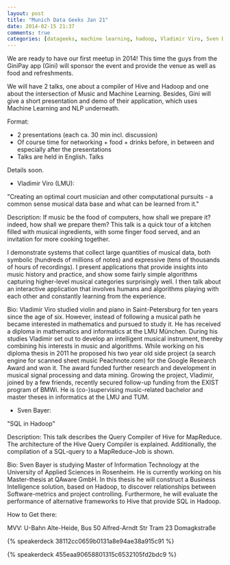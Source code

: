 ```yaml
---
layout: post
title: "Munich Data Geeks Jan 21"
date: 2014-02-15 21:37
comments: true
categories: [datageeks, machine learning, hadoop, Vladimir Viro, Sven Bayer]
---
```


We are ready to have our first meetup in 2014! This time the guys from the GiniPay app (Gini) will sponsor the event and provide the venue as well as food and refreshments.

We will have 2 talks, one about a compiler of Hive and Hadoop and one about the intersection of Music and Machine Learning. Besides, Gini will give a short presentation and demo of their application, which uses Machine Learning and NLP underneath.

Format:
- 2 presentations (each ca. 30 min incl. discussion)
- Of course time for networking + food + drinks before, in between and especially after the presentations
- Talks are held in English.
Talks

Details soon.

- Vladimir Viro (LMU):

"Creating an optimal court musician and other computational pursuits -
a common sense musical data base and what can be learned from it."

Description:
If music be the food of computers, how shall we prepare it? indeed, how shall we prepare them? This talk is a quick tour of a kitchen filled with musical ingredients, with some finger food served, and an invitation for more cooking together.

I demonstrate systems that collect large quantities of musical data, both symbolic (hundreds of millions of notes) and expressive (tens of thousands of hours of recordings). I present applications that provide insights into music history and practice, and show some fairly simple algorithms capturing higher-level musical categories surprisingly well. I then talk about an interactive application that involves humans and algorithms playing with each other and constantly learning from the experience.

Bio:
Vladimir Viro studied violin and piano in Saint-Petersburg for ten years since the age of six. However, instead of following a musical path he became interested in mathematics and pursued to study it. He has received a diploma in mathematics and informatics at the LMU München. During his studies Vladimir set out to develop an intelligent musical instrument, thereby combining his interests in music and algorithms. While working on his diploma thesis in 2011 he proposed his two year old side project (a search engine for scanned sheet music Peachnote.com) for the Google Research Award and won it. The award funded further research and development in musical signal processing and data mining. Growing the project, Vladimir, joined by a few friends, recently secured follow-up funding from the EXIST program of BMWi. He is (co-)supervising music-related bachelor and master theses in informatics at the LMU and TUM.



- Sven Bayer:

"SQL in Hadoop"

Description:
This talk describes the Query Compiler of Hive for MapReduce. The architecture of the Hive Query Compiler is explained. Additionally, the compilation of a SQL-query to a MapReduce-Job is shown.

Bio:
Sven Bayer is studying Master of Information Technology at the University of Applied Sciences in Rosenheim. He is currently working on his Master-thesis at QAware GmbH. In this thesis he will construct a Business Intelligence solution, based on Hadoop, to discover relationships between Software-metrics and project controlling. Furthermore, he will evaluate the performance of alternative frameworks to Hive that provide SQL in Hadoop.

How to Get there:

MVV: U-Bahn Alte-Heide, Bus 50 Alfred-Arndt Str Tram 23 Domagkstraße

{% speakerdeck 38112cc0659b0131a8e94ae38a915c91 %}

{% speakerdeck 455eaa90658801315c6532105fd2bdc9 %}